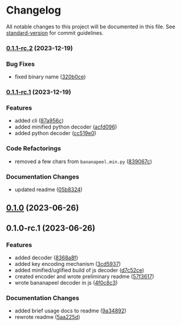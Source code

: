 # Changelog

All notable changes to this project will be documented in this file. See [standard-version](https://github.com/conventional-changelog/standard-version) for commit guidelines.

### [0.1.1-rc.2](/home/arctic-hen7/me/.main-mirror.git/compare/v0.1.1-rc.1...v0.1.1-rc.2) (2023-12-19)


### Bug Fixes

* fixed binary name ([320b0ce](/home/arctic-hen7/me/.main-mirror.git/commit/320b0ce34b97a24ddb8f5e2c7c7e7882e54cf48d))

### [0.1.1-rc.1](/home/arctic-hen7/me/.main-mirror.git/compare/v0.1.0...v0.1.1-rc.1) (2023-12-19)


### Features

* added cli ([87a956c](/home/arctic-hen7/me/.main-mirror.git/commit/87a956c3a6c1d1ed3e58c030d3489601a625fdb8))
* added minified python decoder ([acfd096](/home/arctic-hen7/me/.main-mirror.git/commit/acfd096e34834b978cd1ad799cf3a42ceb8e6f4a))
* added python decoder ([cc519e0](/home/arctic-hen7/me/.main-mirror.git/commit/cc519e078bbd2c0df0293f7a8e64dcc476105fe9))


### Code Refactorings

* removed a few chars from `bananapeel.min.py` ([839067c](/home/arctic-hen7/me/.main-mirror.git/commit/839067c9aec3d74f8be7298aa820121c1a3e425b))


### Documentation Changes

* updated readme ([05b8324](/home/arctic-hen7/me/.main-mirror.git/commit/05b8324087b94a94ec7549d2cba04fc87aac2439))

## [0.1.0](https://github.com/arctic-hen7/bananapeel/compare/v0.1.0-rc.1...v0.1.0) (2023-06-26)

## 0.1.0-rc.1 (2023-06-26)


### Features

* added decoder ([8368a8f](https://github.com/arctic-hen7/bananapeel/commit/8368a8f8f21517d2c2220a12a320903b28a8e569))
* added key encoding mechanism ([3cd5937](https://github.com/arctic-hen7/bananapeel/commit/3cd5937df14e7a570fb3248252c7e7ad982cc0ed))
* added minified/uglified build of js decoder ([d7c52ce](https://github.com/arctic-hen7/bananapeel/commit/d7c52ce9f3d8171898af2b4f7930a9993022818a))
* created encoder and wrote preliminary readme ([57f3617](https://github.com/arctic-hen7/bananapeel/commit/57f361745628c25de71c8b301738c059a0853f33))
* wrote bananapeel decoder in js ([4f0c8c3](https://github.com/arctic-hen7/bananapeel/commit/4f0c8c3e22d2b74e6b8b007cf22ac9ced9fcf8cb))


### Documentation Changes

* added brief usage docs to readme ([9a34892](https://github.com/arctic-hen7/bananapeel/commit/9a34892c7c8093aa1bb6a02d3b41b02cf4e7ce23))
* rewrote readme ([5aa225d](https://github.com/arctic-hen7/bananapeel/commit/5aa225d463d28c1066dd12bb2de13f5f55d31d0d))
